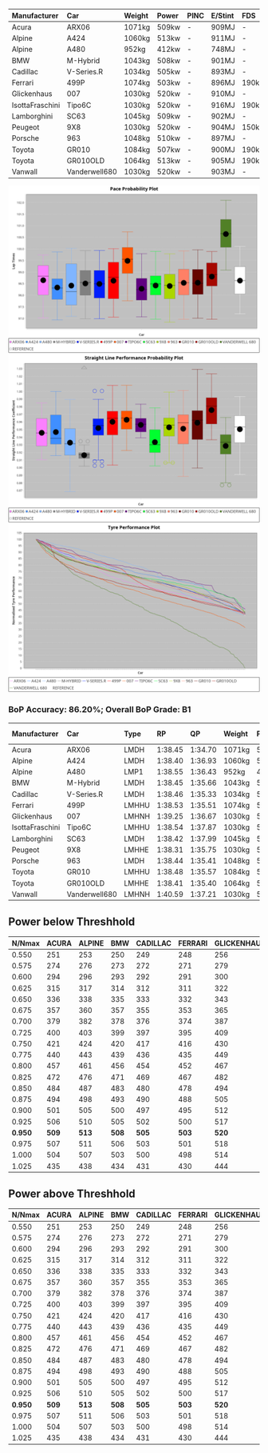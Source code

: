 |Manufacturer|Car|Weight|Power|PINC|E/Stint|FDS|
|:-|:-|:-|:-|:-|:-|:-|
|Acura|ARX06|1071kg|509kw|-|909MJ|-|
|Alpine|A424|1060kg|513kw|-|911MJ|-|
|Alpine|A480|952kg|412kw|-|748MJ|-|
|BMW|M-Hybrid|1043kg|508kw|-|901MJ|-|
|Cadillac|V-Series.R|1034kg|505kw|-|893MJ|-|
|Ferrari|499P|1074kg|503kw|-|896MJ|190kph|
|Glickenhaus|007|1030kg|520kw|-|910MJ|-|
|IsottaFraschini|Tipo6C|1030kg|520kw|-|916MJ|190kph|
|Lamborghini|SC63|1045kg|509kw|-|902MJ|-|
|Peugeot|9X8|1030kg|520kw|-|904MJ|150kph|
|Porsche|963|1048kg|510kw|-|897MJ|-|
|Toyota|GR010|1084kg|507kw|-|900MJ|190kph|
|Toyota|GR010OLD|1064kg|513kw|-|905MJ|190kph|
|Vanwall|Vanderwell680|1030kg|520kw|-|903MJ|-|

![PACECHART](./IMG/CUSTOM.png)
![STRAIGHTLINEPERFORMANCECHART](./IMG/CUSTOM_sp.png)
![TYREPERFORMANCECHART](./IMG/CUSTOM_tw.png)

### BoP Accuracy: 86.20%; Overall BoP Grade: B1
|Manufacturer|Car|Type|RP|QP|Weight|Power¹|Threshhold|PINC|Power²|E/Stint|AVG Vmax|FDS|RDLC|L/Stint|BOP-Grade|ModelAccuracy|ModelPoints|Match%|
|:-|:-|:-|:-|:-|:-|:-|:-|:-|:-|:-|:-|:-|:-|:-|:-|:-|:-|:-|
|Acura|ARX06|LMDH|1:38.45|1:34.70|1071kg|509kw|210.0kph|-|509kw|909MJ|301.55kph|-|0.99|29|-B1|100.00%|995|85.31%|
|Alpine|A424|LMDH|1:38.40|1:36.93|1060kg|513kw|210.0kph|-|513kw|911MJ|302.39kph|-|1.01|29|~A1|80.53%|517|96.43%|
|Alpine|A480|LMP1|1:38.55|1:36.43|952kg|412kw|210.0kph|-|412kw|748MJ|297.24kph|-|0.98|27|~A1|56.35%|794|100.00%|
|BMW|M-Hybrid|LMDH|1:38.45|1:35.66|1043kg|508kw|210.0kph|-|508kw|901MJ|298.86kph|-|1.03|29|-A2|96.62%|1656|91.47%|
|Cadillac|V-Series.R|LMDH|1:38.46|1:35.33|1034kg|505kw|210.0kph|-|505kw|893MJ|303.10kph|-|1.03|29|-A2|90.68%|2081|94.90%|
|Ferrari|499P|LMHHU|1:38.53|1:35.51|1074kg|503kw|210.0kph|-|503kw|896MJ|303.29kph|190kph|1.02|29|~A1|94.63%|2574|96.75%|
|Glickenhaus|007|LMHNH|1:39.25|1:36.67|1030kg|520kw|210.0kph|-|520kw|910MJ|306.60kph|-|0.96|29|+B2|94.93%|1610|83.32%|
|IsottaFraschini|Tipo6C|LMHHU|1:38.54|1:37.87|1030kg|520kw|210.0kph|-|520kw|916MJ|305.51kph|190kph|1.08|29|+B1|66.67%|96|85.58%|
|Lamborghini|SC63|LMDH|1:38.42|1:37.99|1045kg|509kw|210.0kph|-|509kw|902MJ|300.51kph|-|1.04|29|-A2|92.15%|399|92.28%|
|Peugeot|9X8|LMHHE|1:38.31|1:35.75|1030kg|520kw|210.0kph|-|520kw|904MJ|304.20kph|150kph|1.04|29|-A2|83.80%|2473|90.76%|
|Porsche|963|LMDH|1:38.44|1:35.41|1048kg|510kw|210.0kph|-|510kw|897MJ|303.30kph|-|1.02|29|-A2|95.67%|5902|91.35%|
|Toyota|GR010|LMHHU|1:38.48|1:35.57|1084kg|507kw|210.0kph|-|507kw|900MJ|303.04kph|190kph|1.01|29|~A1|91.69%|3310|95.83%|
|Toyota|GR010OLD|LMHHE|1:38.41|1:35.40|1064kg|513kw|210.0kph|-|513kw|905MJ|306.82kph|190kph|1.02|29|~A1|85.24%|1322|95.22%|
|Vanwall|Vanderwell680|LMHNH|1:40.59|1:37.21|1030kg|520kw|210.0kph|-|520kw|903MJ|300.32kph|-|1.01|29|+Ω1|93.72%|627|7.62%|

## Power below Threshhold
|N/Nmax|ACURA|ALPINE|BMW|CADILLAC|FERRARI|GLICKENHAUS|ISOTTAFRASCHINI|LAMBORGHINI|PEUGEOT|PORSCHE|TOYOTA|TOYOTA|VANWALL|​|RPM|A480|
|:-|:-|:-|:-|:-|:-|:-|:-|:-|:-|:-|:-|:-|:-|:-|:-|:-|
|0.550|251|253|250|249|248|256|256|251|256|251|250|253|256|​|--|-|
|0.575|274|276|273|272|271|279|279|274|279|274|273|276|279|​|--|-|
|0.600|294|296|293|292|291|300|300|294|300|295|293|296|300|​|--|-|
|0.625|315|317|314|312|311|322|322|315|322|316|314|317|322|​|--|-|
|0.650|336|338|335|333|332|343|343|336|343|337|335|338|343|​|--|-|
|0.675|357|360|357|355|353|365|365|357|365|358|356|360|365|​|--|-|
|0.700|379|382|378|376|374|387|387|379|387|380|377|382|387|​|--|-|
|0.725|400|403|399|397|395|409|409|400|409|401|399|403|409|​|--|-|
|0.750|421|424|420|417|416|430|430|421|430|422|419|424|430|​|--|-|
|0.775|440|443|439|436|435|449|449|440|449|441|438|443|449|​|5000|242|
|0.800|457|461|456|454|452|467|467|457|467|458|455|461|467|​|5500|286|
|0.825|472|476|471|469|467|482|482|472|482|473|470|476|482|​|6000|319|
|0.850|484|487|483|480|478|494|494|484|494|485|482|487|494|​|6500|361|
|0.875|494|498|493|490|488|505|505|494|505|495|492|498|505|​|7000|403|
|0.900|501|505|500|497|495|512|512|501|512|502|499|505|512|​|7500|413|
|0.925|506|510|505|502|500|517|517|506|517|507|504|510|517|​|8000|409|
|**0.950**|**509**|**513**|**508**|**505**|**503**|**520**|**520**|**509**|**520**|**510**|**507**|**513**|**520**|**​**|**8500**|**412**|
|0.975|507|511|506|503|501|518|518|507|518|508|505|511|518|​|9000|206|
|1.000|504|507|503|500|498|514|514|504|514|505|502|507|514|​|--|-|
|1.025|435|438|434|431|430|444|444|435|444|436|433|438|444|​|--|-|

## Power above Threshhold
|N/Nmax|ACURA|ALPINE|BMW|CADILLAC|FERRARI|GLICKENHAUS|ISOTTAFRASCHINI|LAMBORGHINI|PEUGEOT|PORSCHE|TOYOTA|TOYOTA|VANWALL|​|RPM|A480|
|:-|:-|:-|:-|:-|:-|:-|:-|:-|:-|:-|:-|:-|:-|:-|:-|:-|
|0.550|251|253|250|249|248|256|256|251|256|251|250|253|256|​|--|-|
|0.575|274|276|273|272|271|279|279|274|279|274|273|276|279|​|--|-|
|0.600|294|296|293|292|291|300|300|294|300|295|293|296|300|​|--|-|
|0.625|315|317|314|312|311|322|322|315|322|316|314|317|322|​|--|-|
|0.650|336|338|335|333|332|343|343|336|343|337|335|338|343|​|--|-|
|0.675|357|360|357|355|353|365|365|357|365|358|356|360|365|​|--|-|
|0.700|379|382|378|376|374|387|387|379|387|380|377|382|387|​|--|-|
|0.725|400|403|399|397|395|409|409|400|409|401|399|403|409|​|--|-|
|0.750|421|424|420|417|416|430|430|421|430|422|419|424|430|​|--|-|
|0.775|440|443|439|436|435|449|449|440|449|441|438|443|449|​|5000|242|
|0.800|457|461|456|454|452|467|467|457|467|458|455|461|467|​|5500|286|
|0.825|472|476|471|469|467|482|482|472|482|473|470|476|482|​|6000|319|
|0.850|484|487|483|480|478|494|494|484|494|485|482|487|494|​|6500|361|
|0.875|494|498|493|490|488|505|505|494|505|495|492|498|505|​|7000|403|
|0.900|501|505|500|497|495|512|512|501|512|502|499|505|512|​|7500|413|
|0.925|506|510|505|502|500|517|517|506|517|507|504|510|517|​|8000|409|
|**0.950**|**509**|**513**|**508**|**505**|**503**|**520**|**520**|**509**|**520**|**510**|**507**|**513**|**520**|**​**|**8500**|**412**|
|0.975|507|511|506|503|501|518|518|507|518|508|505|511|518|​|9000|206|
|1.000|504|507|503|500|498|514|514|504|514|505|502|507|514|​|--|-|
|1.025|435|438|434|431|430|444|444|435|444|436|433|438|444|​|--|-|
